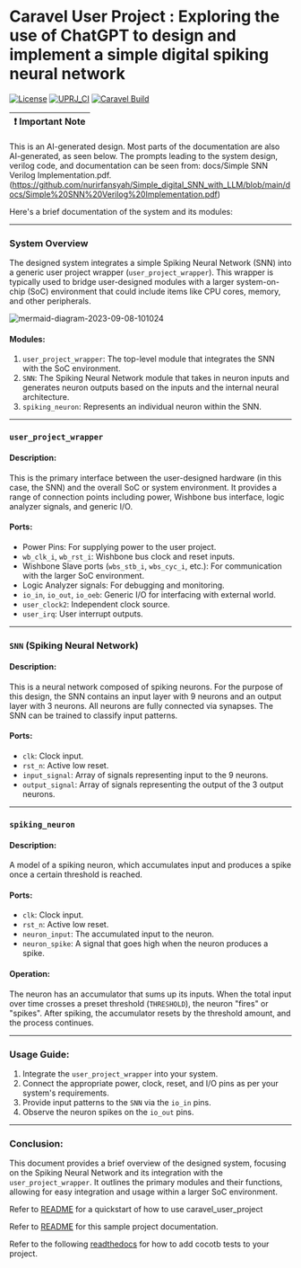 # Caravel User Project : Exploring the use of ChatGPT to design and implement a simple digital spiking neural network

[![License](https://img.shields.io/badge/License-Apache%202.0-blue.svg)](https://opensource.org/licenses/Apache-2.0) [![UPRJ_CI](https://github.com/efabless/caravel_project_example/actions/workflows/user_project_ci.yml/badge.svg)](https://github.com/efabless/caravel_project_example/actions/workflows/user_project_ci.yml) [![Caravel Build](https://github.com/efabless/caravel_project_example/actions/workflows/caravel_build.yml/badge.svg)](https://github.com/efabless/caravel_project_example/actions/workflows/caravel_build.yml)

| :exclamation: Important Note            |
|-----------------------------------------|

This is an AI-generated design. Most parts of the documentation are also AI-generated, as seen below. The prompts leading to the system design, verilog code, and documentation can be seen from: docs/Simple SNN Verilog Implementation.pdf. (https://github.com/nurirfansyah/Simple_digital_SNN_with_LLM/blob/main/docs/Simple%20SNN%20Verilog%20Implementation.pdf)

Here's a brief documentation of the system and its modules:

---
### System Overview
The designed system integrates a simple Spiking Neural Network (SNN) into a generic user project wrapper (`user_project_wrapper`). This wrapper is typically used to bridge user-designed modules with a larger system-on-chip (SoC) environment that could include items like CPU cores, memory, and other peripherals.

![mermaid-diagram-2023-09-08-101024](https://github.com/nurirfansyah/Simple_digital_SNN_with_LLM/assets/40015347/cb550d81-d6f6-4644-ad0e-64ec4e6a40f5)


#### Modules:
1. `user_project_wrapper`: The top-level module that integrates the SNN with the SoC environment.
2. `SNN`: The Spiking Neural Network module that takes in neuron inputs and generates neuron outputs based on the inputs and the internal neural architecture.
3. `spiking_neuron`: Represents an individual neuron within the SNN. 

---
### `user_project_wrapper`
#### Description:
This is the primary interface between the user-designed hardware (in this case, the SNN) and the overall SoC or system environment. It provides a range of connection points including power, Wishbone bus interface, logic analyzer signals, and generic I/O.

#### Ports:
- Power Pins: For supplying power to the user project.
- `wb_clk_i`, `wb_rst_i`: Wishbone bus clock and reset inputs.
- Wishbone Slave ports (`wbs_stb_i`, `wbs_cyc_i`, etc.): For communication with the larger SoC environment.
- Logic Analyzer signals: For debugging and monitoring.
- `io_in`, `io_out`, `io_oeb`: Generic I/O for interfacing with external world.
- `user_clock2`: Independent clock source.
- `user_irq`: User interrupt outputs.

---
### `SNN` (Spiking Neural Network)
#### Description:
This is a neural network composed of spiking neurons. For the purpose of this design, the SNN contains an input layer with 9 neurons and an output layer with 3 neurons. All neurons are fully connected via synapses. The SNN can be trained to classify input patterns.

#### Ports:
- `clk`: Clock input.
- `rst_n`: Active low reset.
- `input_signal`: Array of signals representing input to the 9 neurons.
- `output_signal`: Array of signals representing the output of the 3 output neurons.

---
### `spiking_neuron`
#### Description:
A model of a spiking neuron, which accumulates input and produces a spike once a certain threshold is reached.

#### Ports:
- `clk`: Clock input.
- `rst_n`: Active low reset.
- `neuron_input`: The accumulated input to the neuron.
- `neuron_spike`: A signal that goes high when the neuron produces a spike.

#### Operation:
The neuron has an accumulator that sums up its inputs. When the total input over time crosses a preset threshold (`THRESHOLD`), the neuron "fires" or "spikes". After spiking, the accumulator resets by the threshold amount, and the process continues.

---
### Usage Guide:
1. Integrate the `user_project_wrapper` into your system.
2. Connect the appropriate power, clock, reset, and I/O pins as per your system's requirements.
3. Provide input patterns to the `SNN` via the `io_in` pins.
4. Observe the neuron spikes on the `io_out` pins.

---
### Conclusion:
This document provides a brief overview of the designed system, focusing on the Spiking Neural Network and its integration with the `user_project_wrapper`. It outlines the primary modules and their functions, allowing for easy integration and usage within a larger SoC environment.

Refer to [README](docs/source/index.rst#section-quickstart) for a quickstart of how to use caravel_user_project

Refer to [README](docs/source/index.rst) for this sample project documentation. 

Refer to the following [readthedocs](https://caravel-sim-infrastructure.readthedocs.io/en/latest/index.html) for how to add cocotb tests to your project. 
